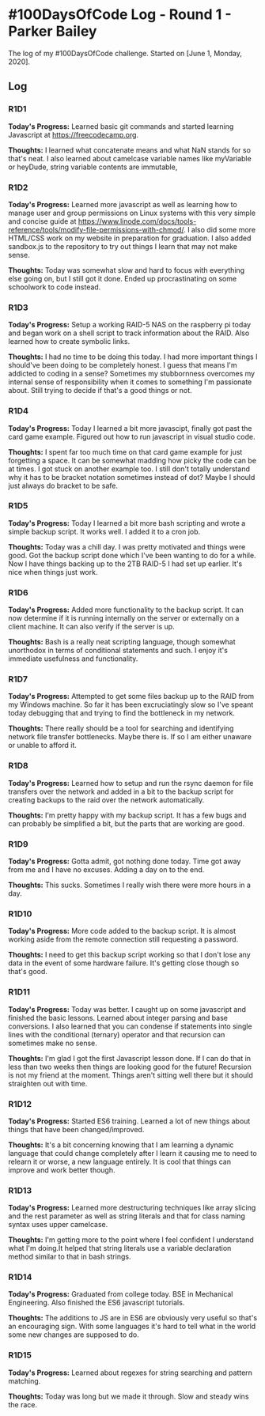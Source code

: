 # #100DaysOfCode Log - Round 1 - Parker Bailey

The log of my #100DaysOfCode challenge. Started on [June 1, Monday, 2020].

## Log

### R1D1 
**Today's Progress:** Learned basic git commands and started learning Javascript at https://freecodecamp.org.

**Thoughts:** I learned what concatenate means and what NaN stands for so that's neat. I also learned about camelcase variable names like myVariable or heyDude, string variable contents are immutable, 

### R1D2
**Today's Progress:** Learned more javascript as well as learning how to manage user and group permissions on Linux systems with this very simple and concise guide at https://www.linode.com/docs/tools-reference/tools/modify-file-permissions-with-chmod/. I also did some more HTML/CSS work on my website in preparation for graduation. I also added sandbox.js to the repository to try out things I learn that may not make sense. 

**Thoughts:** Today was somewhat slow and hard to focus with everything else going on, but I still got it done. Ended up procrastinating on some schoolwork to code instead. 

### R1D3
**Today's Progress:** Setup a working RAID-5 NAS on the raspberry pi today and began work on a shell script to track information about the RAID. Also learned how to create symbolic links. 

**Thoughts:** I had no time to be doing this today. I had more important things I should've been doing to be completely honest. I guess that means I'm addicted to coding in a sense? Sometimes my stubbornness overcomes my internal sense of responsibility when it comes to something I'm passionate about. Still trying to decide if that's a good things or not. 

### R1D4
**Today's Progress:** Today I learned a bit more javascipt, finally got past the card game example. Figured out how to run javascript in visual studio code. 

**Thoughts:** I spent far too much time on that card game example for just forgetting a space. It can be somewhat madding how picky the code can be at times. I got stuck on another example too. I still don't totally understand why it has to be bracket notation sometimes instead of dot? Maybe I should just always do bracket to be safe.

### R1D5
**Today's Progress:** Today I learned a bit more bash scripting and wrote a simple backup script. It works well. I added it to a cron job. 

**Thoughts:** Today was a chill day. I was pretty motivated and things were good. Got the backup script done which I've been wanting to do for a while. Now I have things backing up to the 2TB RAID-5 I had set up earlier. It's nice when things just work. 

### R1D6
**Today's Progress:** Added more functionality to the backup script. It can now determine if it is running internally on the server or externally on a client machine. It can also verify if the server is up. 

**Thoughts:** Bash is a really neat scripting language, though somewhat unorthodox in terms of conditional statements and such. I enjoy it's immediate usefulness and functionality. 

### R1D7
**Today's Progress:** Attempted to get some files backup up to the RAID from my Windows machine. So far it has been excruciatingly slow so I've speant today debugging that and trying to find the bottleneck in my network.

**Thoughts:** There really should be a tool for searching and identifying network file transfer bottlenecks. Maybe there is. If so I am either unaware or unable to afford it. 

### R1D8
**Today's Progress:** Learned how to setup and run the rsync daemon for file transfers over the network and added in a bit to the backup script for creating backups to the raid over the network automatically.

**Thoughts:** I'm pretty happy with my backup script. It has a few bugs and can probably be simplified a bit, but the parts that are working are good.

### R1D9
**Today's Progress:** Gotta admit, got nothing done today. Time got away from me and I have no excuses. Adding a day on to the end. 

**Thoughts:** This sucks. Sometimes I really wish there were more hours in a day. 

### R1D10
**Today's Progress:** More code added to the backup script. It is almost working aside from the remote connection still requesting a password.

**Thoughts:** I need to get this backup script working so that I don't lose any data in the event of some hardware failure. It's getting close though so that's good. 

### R1D11
**Today's Progress:** Today was better. I caught up on some javascript and finished the basic lessons. Learned about integer parsing and base conversions. I also learned that you can condense if statements into single lines with the conditional (ternary) operator and that recursion can sometimes make no sense. 

**Thoughts:** I'm glad I got the first Javascript lesson done. If I can do that in less than two weeks then things are looking good for the future! Recursion is not my friend at the moment. Things aren't sitting well there but it should straighten out with time. 

### R1D12
**Today's Progress:** Started ES6 training. Learned a lot of new things about things that have been changed/improved. 

**Thoughts:** It's a bit concerning knowing that I am learning a dynamic language that could change completely after I learn it causing me to need to relearn it or worse, a new language entirely. It is cool that things can improve and work better though. 

### R1D13
**Today's Progress:** Learned more destructuring techniques like array slicing and the rest parameter as well as string literals and that for class naming syntax uses upper camelcase.

**Thoughts:** I'm getting more to the point where I feel confident I understand what I'm doing.It helped that string literals use a variable declaration method similar to that in bash strings. 

### R1D14
**Today's Progress:** Graduated from college today. BSE in Mechanical Engineering. Also finished the ES6 javascript tutorials. 

**Thoughts:** The additions to JS are in ES6 are obviously very useful so that's an encouraging sign. With some languages it's hard to tell what in the world some new changes are supposed to do. 

### R1D15
**Today's Progress:** Learned about regexes for string searching and pattern matching. 

**Thoughts:** Today was long but we made it through. Slow and steady wins the race. 